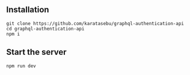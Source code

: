 ## Installation

```
git clone https://github.com/karatasebu/graphql-authentication-api
cd graphql-authentication-api
npm i
```

## Start the server

```
npm run dev
```
